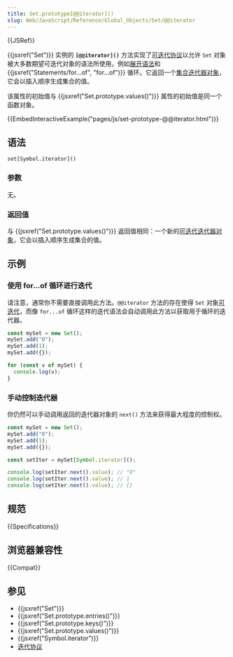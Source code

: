```yaml
---
title: Set.prototype[@@iterator]()
slug: Web/JavaScript/Reference/Global_Objects/Set/@@iterator
---
```


{{JSRef}}

{{jsxref("Set")}} 实例的 **`[@@iterator]()`** 方法实现了[可迭代协议](/zh-CN/docs/Web/JavaScript/Reference/Iteration_protocols)以允许 `Set` 对象被大多数期望可迭代对象的语法所使用，例如[展开语法](/zh-CN/docs/Web/JavaScript/Reference/Operators/Spread_syntax)和 {{jsxref("Statements/for...of", "for...of")}} 循环。它返回一个[集合迭代器对象](/zh-CN/docs/Web/JavaScript/Reference/Global_Objects/Iterator)，它会以插入顺序生成集合的值。

该属性的初始值与 {{jsxref("Set.prototype.values()")}} 属性的初始值是同一个函数对象。

{{EmbedInteractiveExample("pages/js/set-prototype-@@iterator.html")}}

## 语法

```js-nolint
set[Symbol.iterator]()
```

### 参数

无。

### 返回值

与 {{jsxref("Set.prototype.values()")}} 返回值相同：一个新的[可迭代迭代器对象](/zh-CN/docs/Web/JavaScript/Reference/Global_Objects/Iterator)，它会以插入顺序生成集合的值。

## 示例

### 使用 for...of 循环进行迭代

请注意，通常你不需要直接调用此方法。`@@iterator` 方法的存在使得 `Set` 对象[可迭代](/zh-CN/docs/Web/JavaScript/Reference/Iteration_protocols#可迭代协议)，而像 `for...of` 循环这样的迭代语法会自动调用此方法以获取用于循环的迭代器。

```js
const mySet = new Set();
mySet.add("0");
mySet.add(1);
mySet.add({});

for (const v of mySet) {
  console.log(v);
}
```

### 手动控制迭代器

你仍然可以手动调用返回的迭代器对象的 `next()` 方法来获得最大程度的控制权。

```js
const mySet = new Set();
mySet.add("0");
mySet.add(1);
mySet.add({});

const setIter = mySet[Symbol.iterator]();

console.log(setIter.next().value); // "0"
console.log(setIter.next().value); // 1
console.log(setIter.next().value); // {}
```

## 规范

{{Specifications}}

## 浏览器兼容性

{{Compat}}

## 参见

- {{jsxref("Set")}}
- {{jsxref("Set.prototype.entries()")}}
- {{jsxref("Set.prototype.keys()")}}
- {{jsxref("Set.prototype.values()")}}
- {{jsxref("Symbol.iterator")}}
- [迭代协议](/zh-CN/docs/Web/JavaScript/Reference/Iteration_protocols)
